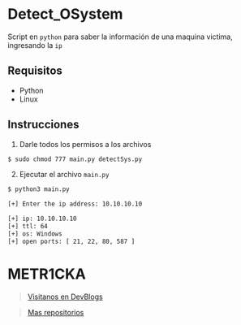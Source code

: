 # Detect_OSystem

Script en `python` para saber la información de una maquina victima, ingresando la `ip`

## Requisitos

* Python
* Linux

## Instrucciones

1. Darle todos los permisos a los archivos

~~~bash
$ sudo chmod 777 main.py detectSys.py
~~~

2. Ejecutar el archivo `main.py`

~~~bash
$ python3 main.py

[+] Enter the ip address: 10.10.10.10

[+] ip: 10.10.10.10
[+] ttl: 64
[+] os: Windows
[+] open ports: [ 21, 22, 80, 587 ]
~~~

# **METR1CKA**

> [Visitanos en DevBlogs](https://metr1cka.github.io "Pagina web")

> [Mas repositorios](https://github.com/METR1CKA "Mi perfil")
